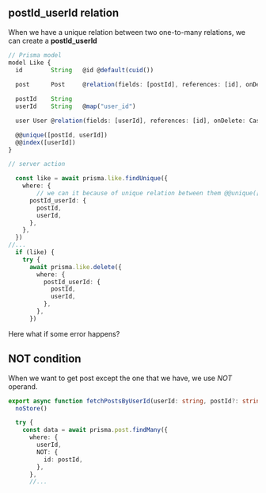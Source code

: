 ## postId_userId relation

When we have a unique relation between two one-to-many relations, we can create a __postId_userId__

```typescript
// Prisma model 
model Like {
  id        String   @id @default(cuid())
 
  post      Post     @relation(fields: [postId], references: [id], onDelete: Cascade)

  postId    String
  userId    String   @map("user_id")

  user User @relation(fields: [userId], references: [id], onDelete: Cascade)

  @@unique([postId, userId])
  @@index([userId])
}

// server action

  const like = await prisma.like.findUnique({
    where: {
        // we can it because of unique relation between them @@unique([postId, userId])
      postId_userId: {
        postId,
        userId,
      },
    },
  })
//...
  if (like) {
    try {
      await prisma.like.delete({
        where: {
          postId_userId: {
            postId,
            userId,
          },
        },
      })

```

Here what if some error happens?

## NOT condition

When we want to get post except the one that we have, we use _NOT_ operand.

```typescript
export async function fetchPostsByUserId(userId: string, postId?: string) {
  noStore()

  try {
    const data = await prisma.post.findMany({
      where: {
        userId,
        NOT: {
          id: postId,
        },
      },
      //...
```